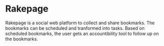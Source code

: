 # Rakepage

Rakepage is a social web platform to collect and share bookmarks. The bookmarks can be scheduled and tranformed into tasks. Based on scheduled bookmarks, the user gets an accountibility tool to follow up on the bookmarks.
